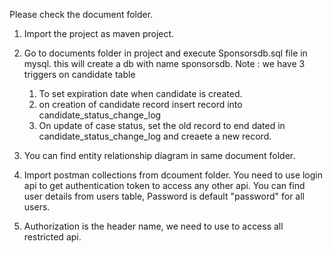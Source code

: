 Please check the document folder.
1. Import the project as maven project.
2. Go to documents folder in project and execute Sponsorsdb.sql file in mysql. this will create a db with name sponsorsdb.
   Note : we have 3 triggers on candidate table
   1. To set expiration date when candidate is created.
   2. on creation of candidate record insert record into candidate_status_change_log
   3. On update of case status, set the old record to end dated in candidate_status_change_log and creaete a new record.
   
3. You can find entity relationship diagram in same document folder.
4. Import postman collections from dcoument folder.
   You need to use login api to get authentication token to access any other api.
   You can find user details from users table, Password is default "password" for all users.
5. Authorization is the header name, we need to use to access all restricted api.
